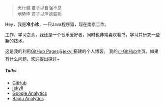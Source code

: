 > 天行健 君子以自强不息  
> 地势坤 君子以厚德载物

Hey，我是**冷小冰**，一只Java程序猿，现在南京工作。

工作、学习之余，我还是一个音乐爱好者，同时也非常喜欢看书，学习并研究一些新的技术。

这是我的利用[GitHub Pages](https://pages.github.com/)与[jekyll](http://jekyll.com.cn/")搭建的个人博客。
我的[👉GitHub](https://github.com/Lengxiaobing/lengxiaobing.github.io.git)主页。如果有什么问题，欢迎提出探讨~



##### Talks

- [GitHub](https://github.com/Lengxiaobing)
- [jekyll](http://jekyll.com.cn/)
- [Google Analytics](https://analytics.google.com/analytics)
- [Baidu Analytics](https://tongji.baidu.com/web/27361073/overview/index?siteId=13092295)
